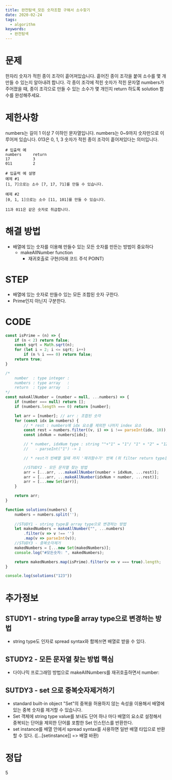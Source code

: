 ```yaml
---
title: 완전탐색_모든 숫자조합 구해서 소수찾기
date: 2020-02-24
tags:
  - algorithm
keywords:
  - 완전탐색
---
```


# 문제 
한자리 숫자가 적힌 종이 조각이 흩어져있습니다. 
흩어진 종이 조각을 붙여 소수를 몇 개 만들 수 있는지 알아내려 합니다.
각 종이 조각에 적힌 숫자가 적힌 문자열 numbers가 주어졌을 때, 종이 조각으로 만들 수 있는 소수가 몇 개인지 return 하도록 solution 함수를 완성해주세요.

# 제한사항
numbers는 길이 1 이상 7 이하인 문자열입니다.
numbers는 0~9까지 숫자만으로 이루어져 있습니다.
013은 0, 1, 3 숫자가 적힌 종이 조각이 흩어져있다는 의미입니다.
```
# 입출력 예
numbers	    return
17	        3
011	        2

# 입출력 예 설명
예제 #1
[1, 7]으로는 소수 [7, 17, 71]를 만들 수 있습니다.

예제 #2
[0, 1, 1]으로는 소수 [11, 101]를 만들 수 있습니다.

11과 011은 같은 숫자로 취급합니다.
```

# 해결 방법 
* 배열에 있는 숫자를 이용해 만들수 있는 모든 숫자를 만든는 방법이 중요하다
    - makeAllNumber function
        - 재귀호출로 구현(아래 코드 주석 POINT)

# STEP
* 배열에 있는 숫자로 만들수 있는 모든 조합된 숫자 구한다.
* Prime인지 아닌지 구분한다.


# CODE
```js
const isPrime = (n) => {
    if (n < 2) return false;
    const sqrt = Math.sqrt(n);
    for (let i = 2; i <= sqrt; i++)
        if (n % i === 0) return false;
    return true;
}

/*
    number  : type integer : 
    numbers : type array   : 
    return  : type array   : 
*/
const makeAllNumber = (number = null, ...numbers) => {
    if (number === null) return [];
    if (numbers.length === 0) return [number];

    let arr = [number]; // arr : 조합된 숫자
    for (const idx in numbers) {
        // * rest : numbers에 idx 요소를 제외한 나머지 index 요소
        const rest = numbers.filter((v, i) => i !== parseInt(idx, 10));
        const idxNum = numbers[idx];

        // * number, idxNum type : string ""+"1" = "1"/ "1" + "2" = "12"
        //   - parseInt("1") -> 1

        // * rest가 빈배열 일때 까지 '재귀함수가' 반복 (위 filter return type은 array)

        //STUDY2 - 모든 문자열 찾는 방법
        arr = [...arr, ...makeAllNumber(number + idxNum, ...rest)];
        arr = [...arr, ...makeAllNumber(idxNum + number, ...rest)];
        arr = [...new Set(arr)];
    }

    return arr;
}

function solutions(numbers) {
    numbers = numbers.split('');
    
    //STUDY1 - string type을 array type으로 변경하는 방법
    let makedNumbers = makeAllNumber("", ...numbers)
        .filter(v => v !== '')
        .map(v => parseInt(v));
    //STUDY3 - 중복숫자제거
    makedNumbers = [...new Set(makedNumbers)]; 
    console.log("#모든숫자: ", makedNumbers);

    return makedNumbers.map(isPrime).filter(v => v === true).length;
}

console.log(solutions("123"))
```

# 추가정보 
## STUDY1 - string type을 array type으로 변경하는 방법
* string type도 인자로 spread syntax와 함께쓰면 배열로 받을 수 있다.

## STUDY2 - 모든 문자열 찾는 방법 핵심 
* 다이나믹 프로그래밍 방법으로 makeAllNumbers를 재귀호출하면서 number: 

## SUTDY3 - set 으로 중복숫자제거하기
* standard built-in object "Set"의 중복을 허용하지 않는 속성을 이용해서 배열에 있는 중복 숫자를 제거할 수 있습니다.
* Set 객체에 string type value를 보내도 단어 하나 마다 배열의 요소로 설정해서 중복되는 단어을 제외한 단어를 포함한 Set 인스턴스를 반환한다.
* set instance를 배열 안에서 spread syntax를 사용하면 일반 배열 타입으로 반환할 수 있다. ([...[setinstance]] => 배열 바환)



# 정답 
5
